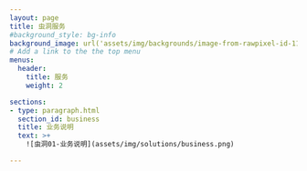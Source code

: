 ```yaml
---
layout: page
title: 虫洞服务
#background_style: bg-info
background_image: url('assets/img/backgrounds/image-from-rawpixel-id-1199650-jpeg.jpg')
# Add a link to the the top menu
menus:
  header:
    title: 服务
    weight: 2

sections:
- type: paragraph.html
  section_id: business
  title: 业务说明
  text: >+
    ![虫洞01-业务说明](assets/img/solutions/business.png)

---
```

